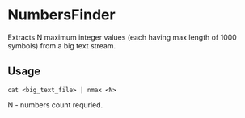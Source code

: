 # NumbersFinder

Extracts N maximum integer values (each having max length of 1000 symbols) from a big text stream.

## Usage

```shell
cat <big_text_file> | nmax <N> 
```
N - numbers count requried.
